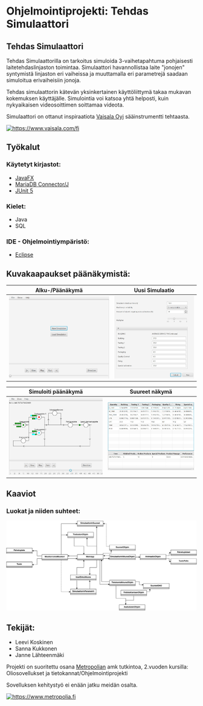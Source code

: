 # Ohjelmointiprojekti: Tehdas Simulaattori

## Tehdas Simulaattori

Tehdas Simulaattorilla on tarkoitus simuloida 3-vaihetapahtuma pohjaisesti laitetehdaslinjaston toimintaa. Simulaattori havannollistaa laite "jonojen" syntymistä linjaston eri vaiheissa ja muuttamalla eri parametrejä saadaan simuloitua erivaiheisiin jonoja.

Tehdas simulaattorin kätevän yksinkertainen käyttöliittymä takaa mukavan kokemuksen käyttäjälle. Simulointia voi katsoa yhtä helposti, kuin nykyaikaisen videosoittimen soittamaa videota.

Simulaattori on ottanut inspiraatiota [Vaisala Oyj](https://www.vaisala.com/fi) sääinstrumentti tehtaasta.

<a href="https://www.vaisala.com/fi">
  <img src="https://www.vaisala.com/themes/custom/vaisala/logo.svg" width="258" alt="https://www.vaisala.com/fi" title="https://www.vaisala.com/fi">
</a>

## Työkalut
### Käytetyt kirjastot:
- [JavaFX](https://openjfx.io)
- [MariaDB Connector/J](https://mariadb.com/kb/en/about-mariadb-connector-j/) 
- [JUnit 5](https://junit.org/junit5/docs/current/user-guide/)
### Kielet:
- Java
- SQL

### IDE - Ohjelmointiympäristö:
- [Eclipse](https://www.eclipse.org)

## Kuvakaapaukset päänäkymistä:
| Alku-/Päänäkymä | Uusi Simulaatio |
| --- | --- |
| <img src="screenshots/window1.jpg" alt="Alkunäkymä" title="Alkunäkymä"> | <img src="screenshots/window2.jpg" alt="Erillaisia asetuksia joita voi muokata" title="Uusi Simulaatio"> |

| Simuloiti päänäkymä | Suureet näkymä |
| --- | --- |
| <img src="screenshots/window3.jpg" alt="Simulointi soitin mistä näkee koko simulaation" title="Simulointi"> | <img src="screenshots/window4.jpg" alt="Suureet Taulukko" title="Taulukko"> |

## Kaaviot

### Luokat ja niiden suhteet:
<img src="umlKaavio.svg" alt="Luokkien suhteet toisiinsa" title="Luokkien suhteet">

## Tekijät:
- Leevi Koskinen
- Sanna Kukkonen
- Janne Lähteenmäki

Projekti on suoritettu osana [Metropolian](https://www.metropolia.fi) amk tutkintoa, 2.vuoden kursilla: Oliosovellukset ja tietokannat/Ohjelmointiprojekti

Sovelluksen kehitystyö ei enään jatku meidän osalta.
<p>
 <a href="https://www.metropolia.fi">
<img src="https://www.metropolia.fi/themes/basic/images/metropolia.svg" width="258" alt="https://www.metropolia.fi" title="https://www.metropolia.fi">
 </a>
</p>
